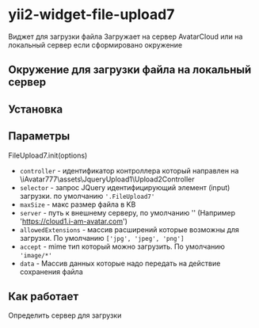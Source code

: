 # yii2-widget-file-upload7

Виджет для загрузки файла
Загружает на сервер AvatarCloud или на локальный сервер если сформировано окружение

## Окружение для загрузки файла на локальный сервер




## Установка



## Параметры

FileUpload7.init(options)

- `controller` - идентификатор контроллера который направлен на \iAvatar777\assets\JqueryUpload1\Upload2Controller
- `selector` - запрос JQuery идентифицирующий элемент (input) загрузки. по умолчанию `'.FileUpload7'`
- `maxSize` - макс размер файла в KB
- `server` - путь к внешнему серверу, по умолчанию '' (Например 'https://cloud1.i-am-avatar.com')
- `allowedExtensions` - массив расширений которые возможны для загрузки. По умолчанию `['jpg', 'jpeg', 'png']`
- `accept` - mime тип который можно загрузить. По умолчанию `'image/*'`
- `data` - Массив данных которые надо передать на действие сохранения файла

## Как работает

Определить сервер для загрузки
